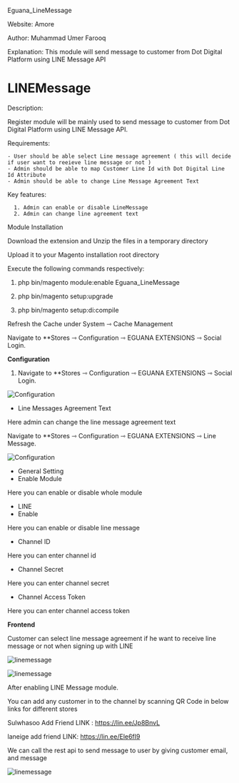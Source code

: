 Eguana_LineMessage

Website: Amore

Author: Muhammad Umer Farooq

Explanation: This module will send message to customer from Dot Digital Platform using LINE Message API

# LINEMessage

Description:

Register module will be mainly used to send message to customer from Dot Digital Platform using LINE Message API.

Requirements:

    - User should be able select Line message agreement ( this will decide if user want to reeieve line message or not )
    - Admin should be able to map Customer Line Id with Dot Digital Line Id Attribute
    - Admin should be able to change Line Message Agreement Text

Key features:

      1. Admin can enable or disable LineMessage
      2. Admin can change line agreement text
       
Module Installation

Download the extension and Unzip the files in a temporary directory

Upload it to your Magento installation root directory

Execute the following commands respectively:

1.  php bin/magento module:enable Eguana_LineMessage

2.  php bin/magento setup:upgrade

3.  php bin/magento setup:di:compile

Refresh the Cache under System ⇾ Cache Management

Navigate to **Stores ⇾ Configuration ⇾ EGUANA EXTENSIONS ⇾ Social Login.

**Configuration**

1. Navigate to **Stores ⇾ Configuration ⇾ EGUANA EXTENSIONS ⇾ Social Login.

 ![Configuration](https://i.ibb.co/tM9qH2r/1.png)
 
* Line Messages Agreement Text

Here admin can change the line message agreement text

Navigate to **Stores ⇾ Configuration ⇾ EGUANA EXTENSIONS ⇾ Line Message.

 ![Configuration](https://i.ibb.co/Fgh533r/2.png)

* General Setting
* Enable Module

Here you can enable or disable whole module

* LINE
* Enable

Here you can enable or disable line message

* Channel ID

Here you can enter channel id

* Channel Secret

Here you can enter channel secret

* Channel Access Token

Here you can enter channel access token

**Frontend**

Customer can select line message agreement if he want to receive line message or not when signing up with LINE

 ![linemessage](https://i.ibb.co/DQJhg1V/3.png)
 
 ![linemessage](https://i.ibb.co/bKfdHFm/6.png)

After enabling LINE Message module.

You can add any customer in to the channel by scanning QR Code in below links for different stores

Sulwhasoo Add Friend LINK :
https://lin.ee/Jp8BnvL

laneige add friend LINK:
https://lin.ee/Ele6fI9

We can call the rest api to send message to user by giving customer email, and message

 ![linemessage](https://i.ibb.co/2ddSrNd/5.png)

